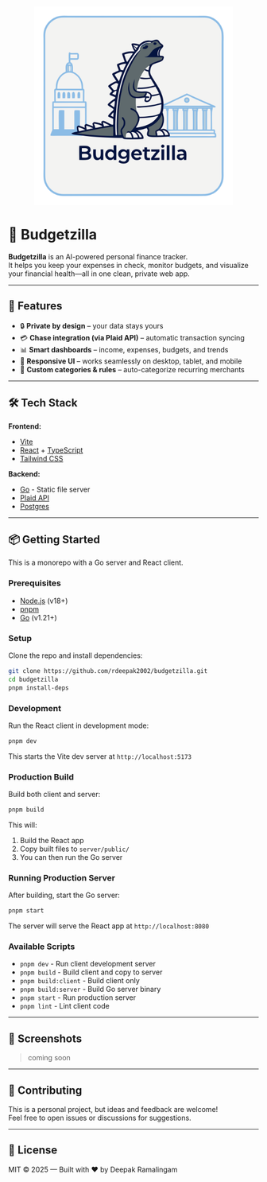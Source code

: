 <p align="center">
  <img src="public/budgetzilla.svg" alt="Budgetzilla Logo" width="400" />
</p>

# 🦖 Budgetzilla

**Budgetzilla** is an AI-powered personal finance tracker.  
It helps you keep your expenses in check, monitor budgets, and visualize your financial health—all in one clean, private web app.

---

## 🚀 Features

- 🔒 **Private by design** – your data stays yours  
- 💳 **Chase integration (via Plaid API)** – automatic transaction syncing  
- 📊 **Smart dashboards** – income, expenses, budgets, and trends  
- 📱 **Responsive UI** – works seamlessly on desktop, tablet, and mobile  
- 🎨 **Custom categories & rules** – auto-categorize recurring merchants  

---

## 🛠️ Tech Stack

**Frontend:**
- [Vite](https://vitejs.dev/)
- [React](https://react.dev/) + [TypeScript](https://www.typescriptlang.org/)  
- [Tailwind CSS](https://tailwindcss.com/)

**Backend:**
- [Go](https://golang.org/) - Static file server
- [Plaid API](https://plaid.com/)
- [Postgres](https://www.postgresql.org/)

---

## 📦 Getting Started

This is a monorepo with a Go server and React client.

### Prerequisites

- [Node.js](https://nodejs.org/) (v18+)
- [pnpm](https://pnpm.io/)
- [Go](https://golang.org/) (v1.21+)

### Setup

Clone the repo and install dependencies:

```bash
git clone https://github.com/rdeepak2002/budgetzilla.git
cd budgetzilla
pnpm install-deps
```

### Development

Run the React client in development mode:

```bash
pnpm dev
```

This starts the Vite dev server at `http://localhost:5173`

### Production Build

Build both client and server:

```bash
pnpm build
```

This will:
1. Build the React app
2. Copy built files to `server/public/`
3. You can then run the Go server

### Running Production Server

After building, start the Go server:

```bash
pnpm start
```

The server will serve the React app at `http://localhost:8080`

### Available Scripts

- `pnpm dev` - Run client development server
- `pnpm build` - Build client and copy to server
- `pnpm build:client` - Build client only
- `pnpm build:server` - Build Go server binary
- `pnpm start` - Run production server
- `pnpm lint` - Lint client code

---

## 📸 Screenshots

> coming soon

---

## 🤝 Contributing

This is a personal project, but ideas and feedback are welcome!  
Feel free to open issues or discussions for suggestions.

---

## 📄 License

MIT © 2025 — Built with ❤️ by Deepak Ramalingam  
